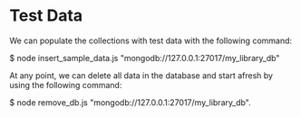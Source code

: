 # Test Data

We can populate the collections with test data with the following command:

$ node insert_sample_data.js "mongodb://127.0.0.1:27017/my_library_db"

At any point, we can delete all data in the database and start afresh by using the following command:

$ node remove_db.js "mongodb://127.0.0.1:27017/my_library_db".